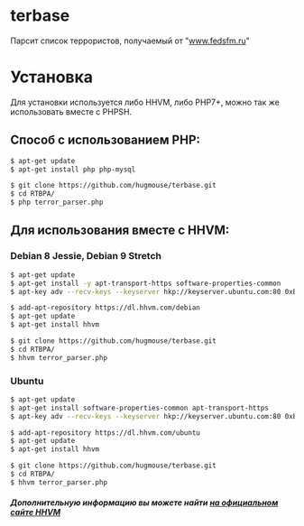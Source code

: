 

# terbase
Парсит список террористов, получаемый от "www.fedsfm.ru"

# Установка
Для установки используется либо HHVM, либо PHP7+, можно так же использовать вместе с PHPSH.

## Способ с использованием PHP:
```sh
$ apt-get update
$ apt-get install php php-mysql

$ git clone https://github.com/hugmouse/terbase.git
$ cd RTBPA/
$ php terror_parser.php
```

## Для использования вместе с HHVM:

### Debian 8 Jessie, Debian 9 Stretch
```sh
$ apt-get update
$ apt-get install -y apt-transport-https software-properties-common
$ apt-key adv --recv-keys --keyserver hkp://keyserver.ubuntu.com:80 0xB4112585D386EB94

$ add-apt-repository https://dl.hhvm.com/debian
$ apt-get update
$ apt-get install hhvm

$ git clone https://github.com/hugmouse/terbase.git
$ cd RTBPA/
$ hhvm terror_parser.php
```

### Ubuntu
```sh
$ apt-get update
$ apt-get install software-properties-common apt-transport-https
$ apt-key adv --recv-keys --keyserver hkp://keyserver.ubuntu.com:80 0xB4112585D386EB94

$ add-apt-repository https://dl.hhvm.com/ubuntu
$ apt-get update
$ apt-get install hhvm

$ git clone https://github.com/hugmouse/terbase.git
$ cd RTBPA/
$ hhvm terror_parser.php
```
##### Дополнительную информацию вы можете найти [на официальном сайте HHVM](https://docs.hhvm.com/hhvm/installation/linux)
